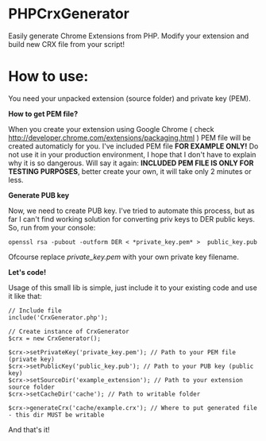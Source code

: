 PHPCrxGenerator
===============

Easily generate Chrome Extensions from PHP. Modify your extension and build new CRX file from your script!

How to use:
===============
You need your unpacked extension (source folder) and private key (PEM). 

**How to get PEM file?**

When you create your extension using Google Chrome ( check http://developer.chrome.com/extensions/packaging.html )
PEM file will be created automaticly for you. I've included PEM file **FOR EXAMPLE ONLY!** Do not use it in your production environment, I hope that I don't have to explain why it is so dangerous. Will say it again: **INCLUDED PEM FILE IS ONLY FOR TESTING PURPOSES**, better create your own, it will take only 2 minutes or less.

**Generate PUB key**

Now, we need to create PUB key. I've tried to automate this process, but as far I can't find working solution for converting priv keys to DER public keys. So, run from your console:

    openssl rsa -pubout -outform DER < *private_key.pem* >  public_key.pub

Ofcourse replace *private_key.pem* with your own private key filename.

**Let's code!**

Usage of this small lib is simple, just include it to your existing code and use it like that:


    // Include file
    include('CrxGenerator.php');
  
    // Create instance of CrxGenerator
    $crx = new CrxGenerator();

    $crx->setPrivateKey('private_key.pem'); // Path to your PEM file (private key)
    $crx->setPublicKey('public_key.pub'); // Path to your PUB key (public key)
    $crx->setSourceDir('example_extension'); // Path to your extension source folder
    $crx->setCacheDir('cache'); // Path to writable folder

    $crx->generateCrx('cache/example.crx'); // Where to put generated file - this dir MUST be writable

And that's it!
